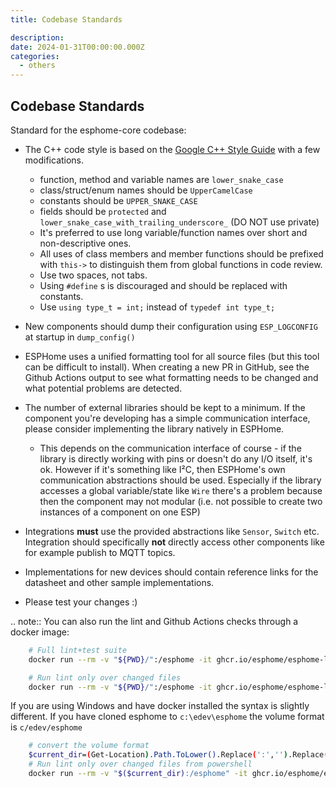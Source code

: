 ```yaml
---
title: Codebase Standards

description:
date: 2024-01-31T00:00:00.000Z
categories:
  - others
---
```

<!--more-->
## Codebase Standards

Standard for the esphome-core codebase:

- The C++ code style is based on the
  [Google C++ Style Guide](https://google.github.io/styleguide/cppguide.html) with a few modifications.

    - function, method and variable names are ``lower_snake_case``
    - class/struct/enum names should be ``UpperCamelCase``
    - constants should be ``UPPER_SNAKE_CASE``
    - fields should be ``protected`` and ``lower_snake_case_with_trailing_underscore_`` (DO NOT use private)
    - It's preferred to use long variable/function names over short and non-descriptive ones.
    - All uses of class members and member functions should be prefixed with
      ``this->`` to distinguish them from global functions in code review.
    - Use two spaces, not tabs.
    - Using ``#define`` s is discouraged and should be replaced with constants.
    - Use ``using type_t = int;`` instead of ``typedef int type_t;``

- New components should dump their configuration using ``ESP_LOGCONFIG``
  at startup in ``dump_config()``
- ESPHome uses a unified formatting tool for all source files (but this tool can be difficult to install).
  When creating a new PR in GitHub, see the Github Actions output to see what formatting needs to be changed
  and what potential problems are detected.

- The number of external libraries should be kept to a minimum. If the component you're developing has a simple
  communication interface, please consider implementing the library natively in ESPHome.

    - This depends on the communication interface of course - if the library is directly working
      with pins or doesn't do any I/O itself, it's ok. However if it's something like I²C, then ESPHome's
      own communication abstractions should be used. Especially if the library accesses a global variable/state
      like ``Wire`` there's a problem because then the component may not modular (i.e. not possible
      to create two instances of a component on one ESP)

- Integrations **must** use the provided abstractions like ``Sensor``, ``Switch`` etc.
  Integration should specifically **not** directly access other components like for example
  publish to MQTT topics.

- Implementations for new devices should contain reference links for the datasheet and other sample
  implementations.
- Please test your changes :)

.. note::
You can also run the lint and Github Actions checks through a docker image:

``` bash
    # Full lint+test suite
    docker run --rm -v "${PWD}/":/esphome -it ghcr.io/esphome/esphome-lint script/fulltest

    # Run lint only over changed files
    docker run --rm -v "${PWD}/":/esphome -it ghcr.io/esphome/esphome-lint script/quicklint
```

If you are using Windows and have docker installed the syntax is slightly different.
If you have cloned esphome to ``c:\edev\esphome`` the volume format is ``c/edev/esphome``

``` bash
    # convert the volume format
    $current_dir=(Get-Location).Path.ToLower().Replace(':','').Replace('\','/')
    # Run lint only over changed files from powershell
    docker run --rm -v "$($current_dir):/esphome" -it ghcr.io/esphome/esphome-lint script/quicklint
```
